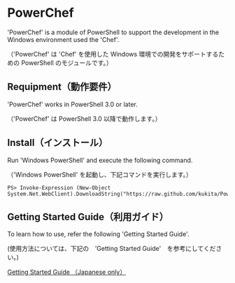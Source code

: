 ﻿# PowerChef

'PowerChef' is a module of PowerShell to support the development in the Windows environment used the 'Chef'.

（'PowerChef' は 'Chef' を使用した Windows 環境での開発をサポートするための PowerShell のモジュールです。）

## Requipment（動作要件）

'PowerChef' works in PowerShell 3.0 or later.

（'PowerChef' は PowerShell 3.0 以降で動作します。） 

## Install（インストール）

Run 'Windows PowerShell' and execute the following command.

（'Windows PowerShell' を起動し、下記コマンドを実行します。）

    PS> Invoke-Expression (New-Object System.Net.WebClient).DownloadString("https://raw.github.com/kukita/PowerChef/master/install.ps1")

## Getting Started Guide（利用ガイド）

To learn how to use, refer the following 'Getting Started Guide'.

(使用方法については、下記の　'Getting Started Guide'　を参考にしてください。)

[Getting Started Guide （Japanese only）](https://github.com/kukita/PowerChef/blob/master/Docs/GettingStartedGuide_ja.md)

